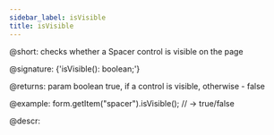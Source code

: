 ```yaml
---
sidebar_label: isVisible
title: isVisible
---          
```


@short: checks whether a Spacer control is visible on the page

@signature: {'isVisible(): boolean;'}

@returns:
param   boolean     true, if a control is visible, otherwise - false

@example:
form.getItem("spacer").isVisible(); // -> true/false



@descr:


